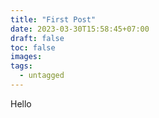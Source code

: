 ```yaml
---
title: "First Post"
date: 2023-03-30T15:58:45+07:00
draft: false
toc: false
images:
tags:
  - untagged
---
```


Hello 